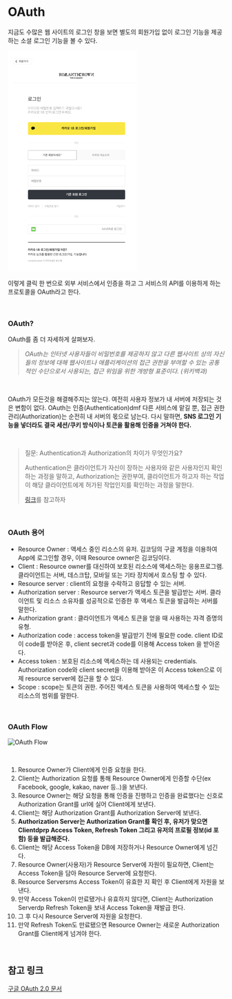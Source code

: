 # OAuth

지금도 수많은 웹 사이트의 로그인 창을 보면 별도의 회원가입 없이 로그인 기능을 제공하는 소셜 로그인 기능을 볼 수 있다. 

<img src="../assets/images/소셜로그인.png"  style="zoom:50%">

이렇게 클릭 한 번으로 외부 서비스에서 인증을 하고 그 서비스의 API를 이용하게 하는 프로토콜을 OAuth라고 한다.

<br>

### OAuth?

OAuth를 좀 더 자세하게 살펴보자.

> *OAuth는 인터넷 사용자들이 비밀번호를 제공하지 않고 다른 웹사이트 상의 자신들의 정보에 대해 웹사이트나 애플리케이션의 접근 권한을 부여할 수 있는 공통적인 수단으로서 사용되는, 접근 위임을 위한 개방형 표준이다. (위키백과)*

<br>

OAuth가 모든것을 해결해주지는 않는다. 여전히 사용자 정보가 내 서버에 저장되는 것은 변함이 없다. OAuth는 인증(Authentication)dmf 다른 서비스에 맡길 뿐, 접근 권한 관리(Authorization)는 순전히 내 서버의 몫으로 남는다. 다시 말하면, **SNS 로그인 기능을 넣더라도 결국 세션/쿠키 방식이나 토큰을 활용해 인증을 거쳐야 한다.**

<br>

> 질문: Authentication과 Authorization의 차이가 무엇인가요?
>
> Authentication은 클라이언트가 자신이 장하는 사용자와 같은 사용자인지 확인하는 과정을 말하고, Authorization는 권한부여, 클라이언트가 하고자 하는 작업이 해당 클라이언트에게 허가된 작업인지를 확인하는 과정을 말한다.
>
> [링크](https://baek.dev/post/24/)를 참고하자

<br>



### OAuth 용어

- Resource Owner : 액세스 중인 리소스의 유저. 김코딩의 구글 계정을 이용하여 App에 로그인할 경우, 이때 Resource owner은 김코딩이다.
- Client : Resource owner를 대신하여 보호된 리소스에 액세스하는 응용프로그램. 클라이언트는 서버, 데스크탑, 모바일 또는 기타 장치에서 호스팅 할 수 있다.
- Resource server : client의 요청을 수락하고 응답할 수 있는 서버.
- Authorization server : Resource server가 액세스 토큰을 발급받는 서버. 클라이언트 및 리소스 소유자를 성공적으로 인증한 후 액세스 토큰을 발급하는 서버를 말한다.
- Authorization grant : 클라이언트가 액세스 토큰을 얻을 때 사용하는 자격 증명의 유형.
- Authorization code : access token을 발급받기 전에 필요한 code. client ID로 이 code를 받아온 후, client secret과 code를 이용해 Access token 을 받아온다.
- Access token : 보호된 리소스에 액세스하는 데 사용되는 credentials. Authorization code와 client secret을 이용해 받아온 이 Access token으로 이제 resource server에 접근을 할 수 있다.
- Scope : scope는 토큰의 권한. 주어진 액세스 토큰을 사용하여 액세스할 수 있는 리소스의 범위를 말한다.



<br>

### OAuth Flow

![OAuth Flow](https://img1.daumcdn.net/thumb/R1280x0/?scode=mtistory2&fname=https%3A%2F%2Ft1.daumcdn.net%2Fcfile%2Ftistory%2F99115C3F5B6EECBF37)

<br>

1. Resource Owner가 Client에게 인증 요청을 한다.
2. Client는 Authorization 요청를 통해 Resource Owner에게 인증할 수단(ex Facebook, google, kakao, naver 등..)을 보낸다.
3. Resource Owner는 해당 요청을 통해 인증을 진행하고 인증을 완료했다는 신호로 Authorization Grant를 url에 실어 Client에게 보낸다.
4. Client는 해당 Authorization Grant를 Authorization Server에 보낸다.
5. **Authorization Server는 Authorization Grant를 확인 후, 유저가 맞으면 Clientdprp Access Token, Refresh Token 그리고 유저의 프로필 정보(id 포함) 등을 발급해준다.**
6. Client는 해당 Access Token을 DB에 저장하거나 Resource Owner에게 넘긴다.
7. Resource Owner(사용자)가 Resource Server에 자원이 필요하면, Client는 Access Token을 담아 Resource Server에 요청한다.
8. Resource Serversms Access Token이 유효한 지 확인 후 Client에게 자원을 보낸다.
9. 만약 Access Token이 만료됐거나 유효하지 않다면, Client는 Authorization Serverdp Refresh Token을 보내 Access Token을 재발급 한다.
10. 그 후 다시 Resource Server에 자원을 요청한다.
11. 만약 Refresh Token도 만료됐으면 Resource Owner는 새로운  Authorization Grant를 Client에게 넘겨야 한다.



<br>


## 참고 링크

[구글 OAuth 2.0 문서](https://developers.google.com/identity/protocols/oauth2)